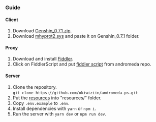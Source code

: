 ### Guide

#### Client
1. Download [Genshin_0.7.1.zip](https://autopatchhk.yuanshen.com/client_app/pc_plus19/Genshin_0.7.1.zip).
2. Download [mhyprot2.sys](https://cdn.discordapp.com/attachments/824458553314115625/845786845984194561/mhyprot2.Sys) and paste it on Genshin_0.7.1 folder.

#### Proxy
1. Download and install [Fiddler](https://www.telerik.com/download/fiddler).
2. Click on FiddlerScript and put [fiddler script](https://github.com/okiwiziin/andromeda-ps/blob/main/FiddlerScript.cs) from andromeda repo.

#### Server
1. Clone the repository. <br />
`git clone https://github.com/okiwiziin/andromeda-ps.git`
2. Put the [resources](https://cdn.discordapp.com/attachments/735901158232686704/1056268861281935492/resources.zip) into "resources/" folder.
3. Copy `.env.example` to `.env`.
4. Install dependencies with `yarn` or `npm i`.
5. Run the server with `yarn dev` or `npm run dev`.
